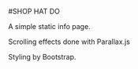 #SHOP HAT DO

A simple static info page.

Scrolling effects done with Parallax.js

Styling by Bootstrap.